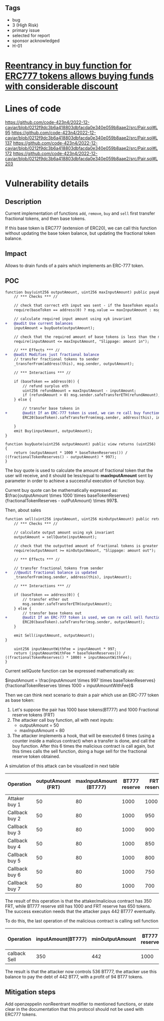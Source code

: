 ## Tags

- bug
- 3 (High Risk)
- primary issue
- selected for report
- sponsor acknowledged
- H-01

# [Reentrancy in buy function for ERC777 tokens allows buying funds with considerable discount](https://github.com/code-423n4/2022-12-caviar-findings/issues/343) 

# Lines of code

https://github.com/code-423n4/2022-12-caviar/blob/0212f9dc3b6a418803dbfacda0e340e059b8aae2/src/Pair.sol#L95
https://github.com/code-423n4/2022-12-caviar/blob/0212f9dc3b6a418803dbfacda0e340e059b8aae2/src/Pair.sol#L137
https://github.com/code-423n4/2022-12-caviar/blob/0212f9dc3b6a418803dbfacda0e340e059b8aae2/src/Pair.sol#L172
https://github.com/code-423n4/2022-12-caviar/blob/0212f9dc3b6a418803dbfacda0e340e059b8aae2/src/Pair.sol#L203


# Vulnerability details

## Description
Current implementation of functions ```add```, ```remove```, ```buy``` and ```sell``` first transfer fractional tokens, and then base tokens.

If this base token is ERC777 (extension of ERC20), we can call this function without updating the base token balance, but updating the fractional token balance.

## Impact
Allows to drain funds of a pairs which implements an ERC-777 token.


## POC
```diff
function buy(uint256 outputAmount, uint256 maxInputAmount) public payable returns (uint256 inputAmount) {
    // *** Checks *** //

    // check that correct eth input was sent - if the baseToken equals address(0) then native ETH is used
    require(baseToken == address(0) ? msg.value == maxInputAmount : msg.value == 0, "Invalid ether input");

    // calculate required input amount using xyk invariant
+   @audit Use current balances
    inputAmount = buyQuote(outputAmount);

    // check that the required amount of base tokens is less than the max amount
    require(inputAmount <= maxInputAmount, "Slippage: amount in");

    // *** Effects *** //
+   @audit Modifies just fractional balance
    // transfer fractional tokens to sender
    _transferFrom(address(this), msg.sender, outputAmount);

    // *** Interactions *** //

    if (baseToken == address(0)) {
        // refund surplus eth
        uint256 refundAmount = maxInputAmount - inputAmount;
        if (refundAmount > 0) msg.sender.safeTransferETH(refundAmount);
    } else {

        // transfer base tokens in
+       @audit If an ERC-777 token is used, we can re call buy function with the same balance of base token, but with different fractional balance
        ERC20(baseToken).safeTransferFrom(msg.sender, address(this), inputAmount);

    }
    emit Buy(inputAmount, outputAmount);
}
```

```solidity
function buyQuote(uint256 outputAmount) public view returns (uint256) {
    return (outputAmount * 1000 * baseTokenReserves()) / ((fractionalTokenReserves() - outputAmount) * 997);
}
```
The buy quote is used to calculate the amount of fractional token that the user will receive, and it should be less/equal to **maxInputAmount** sent by parameter in order to achieve a successful execution of function buy.

Current buy quote can be mathematically expressed as: $\frac{outputAmount \times 1000 \times baseTokenReserves}{fractionalTokenReserves - outPutAmount} \times 997$.

Then, about sales
```diff
function sell(uint256 inputAmount, uint256 minOutputAmount) public returns (uint256 outputAmount) {
    // *** Checks *** //

    // calculate output amount using xyk invariant
    outputAmount = sellQuote(inputAmount);

    // check that the outputted amount of fractional tokens is greater than the min amount
    require(outputAmount >= minOutputAmount, "Slippage: amount out");

    // *** Effects *** //

    // transfer fractional tokens from sender
+   //@audit fractional balance is updated
    _transferFrom(msg.sender, address(this), inputAmount);

    // *** Interactions *** //

    if (baseToken == address(0)) {
        // transfer ether out
        msg.sender.safeTransferETH(outputAmount);
    } else {
        // transfer base tokens out
+       @audit If an ERC-777 token is used, we can re call sell function with the same balance of base token, but with different fractional balance.
        ERC20(baseToken).safeTransfer(msg.sender, outputAmount);
    }

    emit Sell(inputAmount, outputAmount);
}
```

```function sellQuote(uint256 inputAmount) public view returns (uint256) {
    uint256 inputAmountWithFee = inputAmount * 997;
    return (inputAmountWithFee * baseTokenReserves()) / ((fractionalTokenReserves() * 1000) + inputAmountWithFee);
}
```

Current sellQuote function can be expressed mathematically as:

$inputAmount = \frac{inputAmount \times 997 \times baseTokenReserves}{fractionalTokenReserves \times 1000 + inputAmountWithFee}$

Then we can think next scenario to drain a pair which use an ERC-777 token as base token:
1. Let's suppose the pair has 1000 base tokens(BT777) and 1000 Fractional reserve tokens (FRT)
1. The attacker call buy function, all with next inputs:
    *  outputAmount = 50 
    * maxInputAmount = 80
1. The attacker implements a hook, that will be executed 6 times (using a counter inside a malicus contract) when a transfer is done, and call the buy function. After this 6 times the malicious contract is call again, but this times calls the sell function, doing a huge sell for the fractional reserve token obtained.

A simulation of this attack can be visualized in next table

|     Operation  | outputAmount (FRT) | maxInputAmount (BT777) | BT777 reserve | FRT reserve | inputAmount (BT777 to pay) | inputAmount < maxInputAmount |
|:-------------------|-------------------|-----------------------|---------------|-------------|-----------------------|-------------------:|
| Attaker buy 1  | 50 | 80 | 1000 | 1000 | 52 | TRUE |
| Callback buy 2 | 50 | 80 | 1000 | 950 | 55 | TRUE |
| Callback buy 3 | 50 | 80 | 1000 | 900 | 59 | TRUE |
| Callback buy 4 | 50 | 80 | 1000 | 850 | 62 | TRUE |
| Callback buy 5 | 50 | 80 | 1000 | 800 | 66 | TRUE |
| Callback buy 6 | 50 | 80 | 1000 | 750 | 71 | TRUE |
| Callback buy 7 | 50 | 80 | 1000 | 700 | 77 | TRUE |

The result of this operation is that the attaker/malicious contract has 350 FRT, while BT777 reserve still has 1000 and FRT reserve has 650 tokens. The success execution needs that the attacker pays 442 BT777 eventually.

To do this, the last operation of the malicious contract is calling sell function

| Operation | inputAmount(BT777) | minOutputAmount | BT777 reserve | FRT reserve | outputAmount (BT777 to receive) | outputAmount > minOutputAmount |
|:-------------------|-------------------|-----------------------|---------------|-------------|-----------------------|-------------------:|
| calback Sell | 350 | 442 | 1000 | 650 | 536 | TRUE |

The result is that the attacker now controls 536 BT777, the attacker use this balance to pay the debt of 442 BT77, with a profit of 94 BT77 tokens.

## Mitigation steps
Add openzeppelin nonReentrant modifier to mentioned functions, or state clear in the documentation that this protocol should not be used with ERC777 tokens.